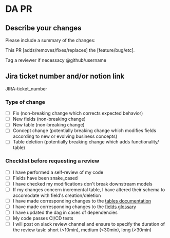 # DA PR

## Describe your changes

Please include a summary of the changes:

This PR [adds/removes/fixes/replaces] the [feature/bug/etc]. 

Tag a reviewer if necessacy  @github/username 

## Jira ticket number and/or notion link

JIRA-ticket_number

### Type of change
- [ ] Fix (non-breaking change which corrects expected behavior)
- [ ] New fields (non-breaking change)
- [ ] New table (non-breaking change)
- [ ] Concept change (potentially breaking change which modifies fields according to new or evolving business concepts) 
- [ ] Table deletion (potentially breaking change which adds functionality/ table)
      
### Checklist before requesting a review
- [ ] I have performed a self-review of my code
- [ ] Fields have been snake_cased
- [ ] I have checked my modifications don't break downstream models
- [ ] If my changes concern incremental table, I have altered their schema to accomodate with field's creation/deletion
- [ ] I have made corresponding changes to the [tables documentation](https://www.notion.so/passcultureapp/Documentation-Tables-175a397a8e854ff4a55ae4f3620dbe3b)
- [ ] I have made corresponding changes to the [fields glossary](https://www.notion.so/passcultureapp/854a436a8f1541e1b6ec2a65f8bab600?v=798024ba90404b139e5a17407a3bc604)
- [ ] I have updated the dag in cases of dependencies
- [ ] My code passes CI/CD tests
- [ ] I will post on slack review channel and ensure to specify the duration of the review task: short (<10min), medium (<30min), long (>30min)